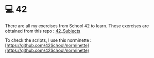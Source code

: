 # 💻 42

There are all my exercises from School 42 to learn.
These exercises are obtained from this repo : [42_Subjects](https://github.com/Binary-Hackers/42_Subjects)

To check the scripts, I use this norminette : [https://github.com/42School/norminette](https://github.com/42School/norminette)